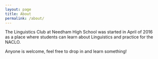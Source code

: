 ```yaml
---
layout: page
title: About
permalink: /about/
---
```

The Linguistics Club at Needham High School was started in April of 2016 as a place where students can learn about Linguistics and practice for the NACLO.

Anyone is welcome, feel free to drop in and learn something!
